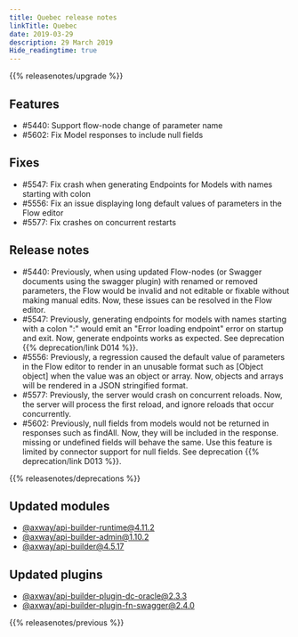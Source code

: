 ```yaml
---
title: Quebec release notes
linkTitle: Quebec
date: 2019-03-29
description: 29 March 2019
Hide_readingtime: true
---
```


{{% releasenotes/upgrade %}}

## Features

* #5440: Support flow-node change of parameter name
* #5602: Fix Model responses to include null fields

## Fixes

* #5547: Fix crash when generating Endpoints for Models with names starting with colon
* #5556: Fix an issue displaying long default values of parameters in the Flow editor
* #5577: Fix crashes on concurrent restarts

## Release notes

* #5440: Previously, when using updated Flow-nodes (or Swagger documents using the swagger plugin) with renamed or removed parameters, the Flow would be invalid and not editable or fixable without making manual edits. Now, these issues can be resolved in the Flow editor.
* #5547: Previously, generating endpoints for models with names starting with a colon ":" would emit an "Error loading endpoint" error on startup and exit. Now, generate endpoints works as expected. See deprecation {{% deprecation/link D014 %}}.
* #5556: Previously, a regression caused the default value of parameters in the Flow editor to render in an unusable format such as \[Object object\] when the value was an object or array. Now, objects and arrays will be rendered in a JSON stringified format.
* #5577: Previously, the server would crash on concurrent reloads. Now, the server will process the first reload, and ignore reloads that occur concurrently.
* #5602: Previously, null fields from models would not be returned in responses such as findAll. Now, they will be included in the response. missing or undefined fields will behave the same. Use this feature is limited by connector support for null fields. See deprecation {{% deprecation/link D013 %}}.

{{% releasenotes/deprecations %}}

## Updated modules

* [@axway/api-builder-runtime@4.11.2](https://www.npmjs.com/package/@axway/api-builder-runtime/v/4.11.2)
* [@axway/api-builder-admin@1.10.2](https://www.npmjs.com/package/@axway/api-builder-admin/v/1.10.2)
* [@axway/api-builder@4.5.17](https://www.npmjs.com/package/@axway/api-builder/v/4.5.17)

## Updated plugins

* [@axway/api-builder-plugin-dc-oracle@2.3.3](https://www.npmjs.com/package/@axway/api-builder-plugin-dc-oracle/v/2.3.3)
* [@axway/api-builder-plugin-fn-swagger@2.4.0](https://www.npmjs.com/package/@axway/api-builder-plugin-fn-swagger/v/2.4.0)

{{% releasenotes/previous %}}
